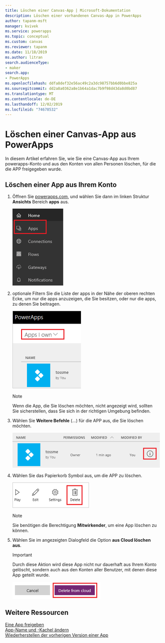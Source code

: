 ```yaml
---
title: Löschen einer Canvas-App | Microsoft-Dokumentation
description: Löschen einer vorhandenen Canvas-App in PowerApps
author: tapanm-msft
manager: kvivek
ms.service: powerapps
ms.topic: conceptual
ms.custom: canvas
ms.reviewer: tapanm
ms.date: 11/18/2019
ms.author: litran
search.audienceType:
- maker
search.app:
- PowerApps
ms.openlocfilehash: ddfa8def32e56ac49c2a3dc98757bb6d0bbe825a
ms.sourcegitcommit: dd2a8a0362a8e1b64a1dac7b9f98d43da8d0bd87
ms.translationtype: MT
ms.contentlocale: de-DE
ms.lasthandoff: 12/02/2019
ms.locfileid: "74678532"
---
```

# <a name="delete-a-canvas-app-from-powerapps"></a>Löschen einer Canvas-App aus PowerApps
In diesem Artikel erfahren Sie, wie Sie eine Canvas-App aus Ihrem powerapps-Konto und aus den Konten von allen Personen löschen, für die die APP freigegeben wurde.

## <a name="delete-an-app-from-your-account"></a>Löschen einer App aus Ihrem Konto
1. Öffnen Sie [powerapps.com](https://make.powerapps.com?utm_source=padocs&utm_medium=linkinadoc&utm_campaign=referralsfromdoc), und wählen Sie dann im linken Struktur **Ansichts** Bereich **apps** aus.
   
    ![War](./media/delete-app/file-apps.png)
2. optionale Filtern Sie die Liste der apps in der Nähe der oberen rechten Ecke, um nur die apps anzuzeigen, die Sie besitzen, oder nur die apps, zu denen Sie beitragen.
   
    ![Filter für Apps](./media/delete-app/filter-list.png)
   
    > [!NOTE]
   > Wenn die App, die Sie löschen möchten, nicht angezeigt wird, sollten Sie sicherstellen, dass Sie sich in der richtigen Umgebung befinden.
3. Wählen Sie **Weitere Befehle** (...) für die APP aus, die Sie löschen möchten.
   
    ![Weitere Befehle](./media/delete-app/app-options.png)
4. Wählen Sie das Papierkorb Symbol aus, um die APP zu löschen.
   
    ![Lösch](./media/delete-app/delete-icon.png)
   
    > [!NOTE]
   > Sie benötigen die Berechtigung **Mitwirkender**, um eine App löschen zu können.
5. Wählen Sie im angezeigten Dialogfeld die Option **aus Cloud löschen aus**.  
   
    > [!IMPORTANT]
   > Durch diese Aktion wird diese App nicht nur dauerhaft aus Ihrem Konto gelöscht, sondern auch aus den Konten aller Benutzer, mit denen diese App geteilt wurde.
   
    ![Aus Cloud löschen](./media/delete-app/delete-button.png)

## <a name="more-resources"></a>Weitere Ressourcen
[Eine App freigeben](share-app.md)  
[App-Name und -Kachel ändern](set-name-tile.md)  
[Wiederherstellen der vorherigen Version einer App](restore-an-app.md)  

